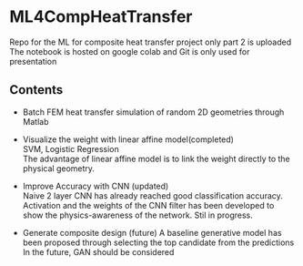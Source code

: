 # ML4CompHeatTransfer
Repo for the ML for composite heat transfer project
only part 2 is uploaded  
The notebook is hosted on google colab and Git is only used for presentation

## Contents
- Batch FEM heat transfer simulation of random 2D geometries through Matlab

- Visualize the weight with linear affine model(completed)   
  SVM, Logistic Regression        
  The advantage of linear affine model is to link the weight directly to the physical geometry.  
  
- Improve Accuracy with CNN (updated)   
  Naive 2 layer CNN has already reached good classification accuracy.   
  Activation and the weights of the CNN filter has been developed to show the physics-awareness of the network. Stil in progress.
  
- Generate composite design  (future)
  A baseline generative model has been proposed through selecting the top candidate from the predictions    
  In the future, GAN should be considered
